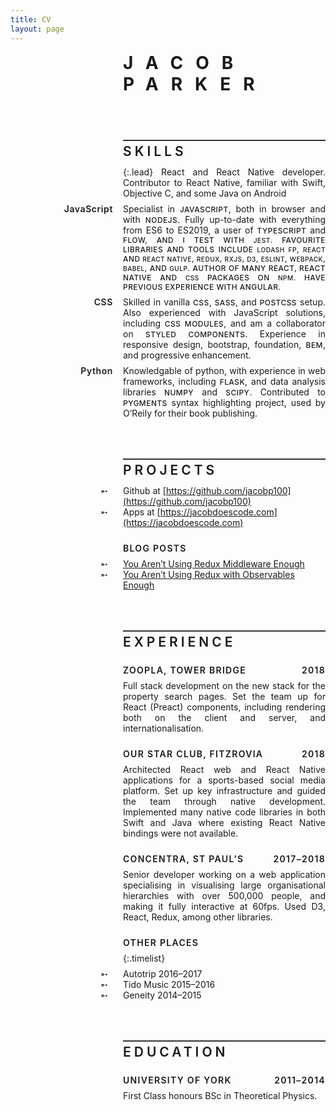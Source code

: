 ```yaml
---
title: CV
layout: page
---
```


<style>
:root {
  --inset: 180px;
  -webkit-text-size-adjust: 100%;
}

h1 {
  margin: 0 0 72px;
  font-weight: 700;
  text-transform: uppercase;
  letter-spacing: 5px;
}

h2 {
  border-top: 2px solid #333;
  padding-top: 4px;
  margin: 36px 0 12px;
  text-transform: uppercase;
  letter-spacing: 4px;
  font-weight: 580;
}

h3 {
  margin: 24px 0 0px;
  font-size: 1em;
  font-weight: 620;
  text-transform: uppercase;
  letter-spacing: 1.3px;
}

h3 time {
  margin-left: 12px;
  float: right;
}

h3::after {
  content: "";
  display: block;
  clear: both;
}

h4 {
  margin: 12px 0 8px;
  font-size: 1em;
  font-weight: 580;
  letter-spacing: 0.6px;
}

p,
ul {
  margin: 8px 0;
}

ul {
  position: relative;
  list-style-type: none;
  --padding: 36px;
  padding-left: var(--padding);
}

li::before {
  position: absolute;
  left: 0;
  content: "\27b5";
}

.timelist {
  padding: 0;
}

.timelist li::before {
  display: none;
}

.timelist time::before {
  content: "(";
}

.timelist time::after {
  content: ")";
}

.lead {
  font-size: inherit;
  line-height: inherit;
  font-style: italic;
  font-weight: 350;
}

.smcp {
  text-transform: uppercase;
  letter-spacing: 0.5px;
  font-size: 0.85em;
  font-weight: 480;
}

@media (min-width: 768px) {
  h1 {
    letter-spacing: 20px;
  }

  h2 {
    margin-top: 64px;
    letter-spacing: 5px;
  }

  h1,
  h2,
  h3,
  p {
    margin-left: var(--inset);
  }

  h4 {
    position: absolute;
    width: calc(var(--inset) - 16px);
    margin: 0;
    text-align: right;
  }

  ul {
    margin-left: calc(var(--inset) - var(--padding));
  }

  .timelist {
    margin-left: var(--inset);
  }

  .timelist time {
    position: absolute;
    --padding: 12px;
    width: calc(var(--inset) - var(--padding));
    right: calc(100% + var(--padding));
    font-weight: 480;
    text-align: right;
    font-size: 14px;
  }

  .timelist time::before,
  .timelist time::after {
    content: none;
  }

  .lead {
    letter-spacing: 0.2px;
    font-weight: 250;
  }
}

@supports (hyphens: auto) or (-webkit-hyphens: auto) {
  p {
    text-align: justify;
    -webkit-hyphens: auto;
    hyphens: auto;
  }
}
</style>

# Jacob Parker

## Skills

{:.lead}
React and React Native developer. Contributor to React Native, familiar with Swift, Objective C, and some Java on Android

#### JavaScript

Specialist in <span class="smcp">javascript</span>, both in browser and with <span class="smcp">nodejs</span>. Fully up-to-date with everything from ES6 to ES2019, a user of <span class="smcp">typescript</span> and <span class="smcp">flow<span>, and I test with <span class="smcp">jest</span>. Favourite libraries and tools include <span class="smcp">lodash fp</span>, <span class="smcp">react</span> and <span class="smcp">react native</span>, <span class="smcp">redux</span>, <span class="smcp">rxjs</span>, <span class="smcp">d3</span>, <span class="smcp">eslint</span>, <span class="smcp">webpack</span>, <span class="smcp">babel</span>, and <span class="smcp">gulp</span>. Author of many React, React Native and <span class="smcp">css</span> packages on <span class="smcp">npm</span>. Have previous experience with angular.

#### CSS

Skilled in vanilla <span class="smcp">css</span>, <span class="smcp">sass</span>, and <span class="smcp">postcss</span> setup. Also experienced with JavaScript solutions, including <span class="smcp">css modules</span>, and am a collaborator on <span class="smcp">styled components</span>. Experience in responsive design, bootstrap, foundation, <span class="smcp">bem</span>, and progressive enhancement.

#### Python

Knowledgable of python, with experience in web frameworks, including <span class="smcp">flask</span>, and data analysis libraries <span class="smcp">numpy</span> and <span class="smcp">scipy</span>. Contributed to <span class="smcp">pygments</span> syntax highlighting project, used by O&rsquo;Reily for their book publishing.

## Projects

- Github at [https://github.com/jacobp100](https://github.com/jacobp100)
- Apps at [https://jacobdoescode.com](https://jacobdoescode.com)

### Blog Posts

- [You Aren&rsquo;t Using Redux Middleware Enough](https://medium.com/@jacobp100/you-arent-using-redux-middleware-enough-94ffe991e6)
- [You Aren&rsquo;t Using Redux with Observables Enough](https://medium.com/@jacobp100/you-arent-using-redux-with-observables-enough-b59329c5a3af)

## Experience

### Zoopla, Tower Bridge<time>2018</time>

Full stack development on the new stack for the property search pages. Set the team up for React (Preact) components, including rendering both on the client and server, and internationalisation.

### Our Star Club, Fitzrovia<time>2018</time>

Architected React web and React Native applications for a sports-based social media platform. Set up key infrastructure and guided the team through native development. Implemented many native code libraries in both Swift and Java where existing React Native bindings were not available.

### Concentra, St Paul&rsquo;s<time>2017–2018</time>

Senior developer working on a web application specialising in visualising large organisational hierarchies with over 500,000 people, and making it fully interactive at 60fps. Used D3, React, Redux, among other libraries.

### Other Places

{:.timelist}

- Autotrip <time>2016–2017</time>
- Tido Music <time>2015–2016</time>
- Geneity <time>2014–2015</time>

## Education

### University of York<time>2011–2014</time>

First Class honours BSc in Theoretical Physics.
